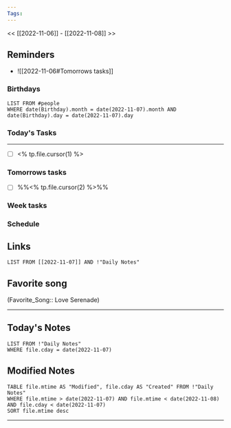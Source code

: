 ```yaml
---
Tags:
---
```

<< [[2022-11-06]] - [[2022-11-08]] >>
## Reminders
- ![[2022-11-06#Tomorrows tasks]]
### Birthdays
```dataview
LIST FROM #people 
WHERE date(Birthday).month = date(2022-11-07).month AND date(Birthday).day = date(2022-11-07).day

```
### Today's Tasks
---
- [ ] <% tp.file.cursor(1) %>



### Tomorrows tasks
- [ ] %%<% tp.file.cursor(2) %>%%
### Week tasks
### Schedule

## Links
```dataview
LIST FROM [[2022-11-07]] AND !"Daily Notes"
```
## Favorite song
(Favorite_Song:: Love Serenade)
___
## Today's Notes
```dataview
LIST FROM !"Daily Notes"
WHERE file.cday = date(2022-11-07)
```
## Modified Notes
```dataview
TABLE file.mtime AS "Modified", file.cday AS "Created" FROM !"Daily Notes" 
WHERE file.mtime > date(2022-11-07) AND file.mtime < date(2022-11-08) AND file.cday < date(2022-11-07)
SORT file.mtime desc
```
___
